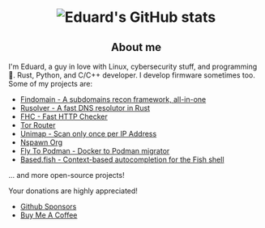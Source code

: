 <h1 align="center">

![Eduard's GitHub stats](https://github-readme-stats.vercel.app/api?username=edu4rdshl&show_icons=true&theme=radical&include_all_commits=true&count_private=true)

</h1>

<h2 align="center">
About me
  
</h2>

I'm Eduard, a guy in love with Linux, cybersecurity stuff, and programming 🤖. Rust, Python, and C/C++ developer. I develop firmware sometimes too. Some of my projects are:

- [Findomain - A subdomains recon framework, all-in-one](https://github.com/Findomain/Findomain)
- [Rusolver - A fast DNS resolutor in Rust](https://github.com/edu4rdshl/rusolver)
- [FHC - Fast HTTP Checker](https://github.com/edu4rdshl/fhc)
- [Tor Router](https://github.com/edu4rdshl/tor-router)
- [Unimap - Scan only once per IP Address](https://github.com/edu4rdshl/unimap)
- [Nspawn Org](https://nspawn.org)
- [Fly To Podman - Docker to Podman migrator](https://github.com/Edu4rdSHL/fly-to-podman)
- [Based.fish - Context-based autocompletion for the Fish shell](https://github.com/Edu4rdSHL/based.fish)

... and more open-source projects!

Your donations are highly appreciated!

- [Github Sponsors](https://github.com/sponsors/Edu4rdSHL)
- [Buy Me A Coffee](https://www.buymeacoffee.com/edu4rdshl)
